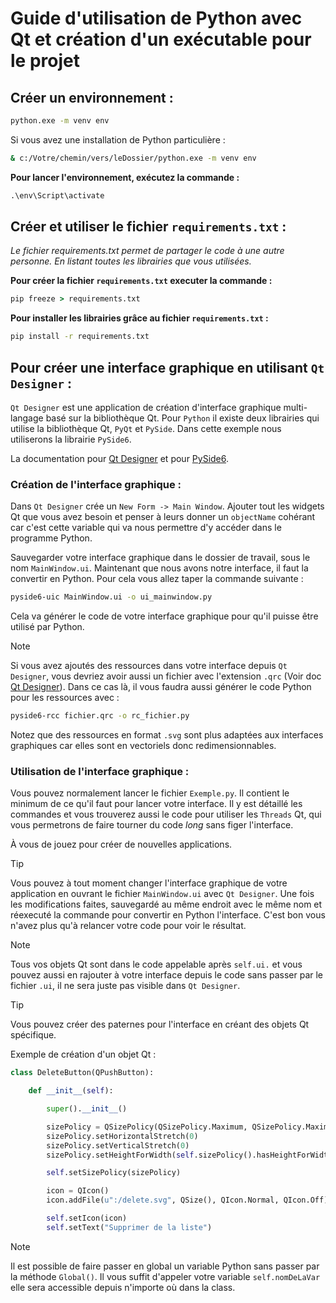 # Guide d'utilisation de Python avec Qt et création d'un exécutable pour le projet

## Créer un environnement :

```cmd
python.exe -m venv env
```

Si vous avez une installation de Python particulière :

```cmd
& c:/Votre/chemin/vers/leDossier/python.exe -m venv env
```

**Pour lancer l'environnement, exécutez la commande :**

```cmd
.\env\Script\activate
```

## Créer et utiliser le fichier `requirements.txt` :

_Le fichier requirements.txt permet de partager le code à une autre personne. En listant toutes les librairies que vous utilisées._

**Pour créer la fichier `requirements.txt` executer la commande :**

```cmd
pip freeze > requirements.txt
```

**Pour installer les librairies grâce au fichier `requirements.txt` :**

```cmd
pip install -r requirements.txt
```

## Pour créer une interface graphique en utilisant `Qt Designer` :

`Qt Designer` est une application de création d'interface graphique multi-langage
basé sur la bibliothèque Qt. Pour `Python` il existe deux librairies qui utilise 
la bibliothèque Qt, `PyQt` et `PySide`. Dans cette exemple nous utiliserons la
librairie `PySide6`.

La documentation pour 
[Qt Designer](https://doc.qt.io/qt-6/qtdesigner-manual.html) 
et pour [PySide6](https://doc.qt.io/qtforpython-6/index.html).

### Création de l'interface graphique :

Dans `Qt Designer` crée un `New Form -> Main Window`. Ajouter tout les widgets 
Qt que vous avez besoin et penser à leurs donner un `objectName` cohérant car
c'est cette variable qui va nous permettre d'y accéder dans le programme Python.

Sauvegarder votre interface graphique dans le dossier de travail, sous le nom 
`MainWindow.ui`. Maintenant que nous avons notre interface, il faut la convertir
en Python. Pour cela vous allez taper la commande suivante :

```cmd
pyside6-uic MainWindow.ui -o ui_mainwindow.py
```

Cela va générer le code de votre interface graphique pour qu'il puisse être
utilisé par Python.

> [!NOTE]
> Si vous avez ajoutés des ressources dans votre interface depuis `Qt Designer`, 
> vous devriez avoir aussi un fichier avec l'extension `.qrc` (Voir doc 
> [Qt Designer](https://doc.qt.io/qt-6/qtdesigner-manual.html)). Dans ce cas là,
> il vous faudra aussi générer le code Python pour les ressources avec :
> ```cmd
> pyside6-rcc fichier.qrc -o rc_fichier.py
> ```
> Notez que des ressources en format `.svg` sont plus adaptées aux interfaces
> graphiques car elles sont en vectoriels donc redimensionnables.

### Utilisation de l'interface graphique :

Vous pouvez normalement lancer le fichier `Exemple.py`. Il contient le minimum 
de ce qu'il faut pour lancer votre interface. Il y est détaillé les commandes
et vous trouverez aussi le code pour utiliser les `Threads` Qt, qui vous 
permetrons de faire tourner du code _long_ sans figer l'interface.

À vous de jouez pour créer de nouvelles applications.

> [!TIP]
> Vous pouvez à tout moment changer l'interface graphique de votre application en
> ouvrant le fichier `MainWindow.ui` avec `Qt Designer`. Une fois les 
> modifications faites, sauvegardé au même endroit avec le même nom et réexecuté 
> la commande  pour convertir en Python l'interface. C'est bon vous n'avez plus 
> qu'à relancer votre code pour voir le résultat.

> [!NOTE]
> Tous vos objets Qt sont dans le code appelable après `self.ui.` et vous pouvez 
> aussi en rajouter à votre interface depuis le code sans passer par le fichier 
> `.ui`, il ne sera juste pas visible dans `Qt Designer`.

> [!TIP]
> Vous pouvez créer des paternes pour l'interface en créant des objets Qt 
> spécifique.
> 
> Exemple de création d'un objet Qt :
> ```python
> class DeleteButton(QPushButton):
> 
>     def __init__(self):
> 
>         super().__init__()
> 
>         sizePolicy = QSizePolicy(QSizePolicy.Maximum, QSizePolicy.Maximum)
>         sizePolicy.setHorizontalStretch(0)
>         sizePolicy.setVerticalStretch(0)
>         sizePolicy.setHeightForWidth(self.sizePolicy().hasHeightForWidth())
> 
>         self.setSizePolicy(sizePolicy)
> 
>         icon = QIcon()
>         icon.addFile(u":/delete.svg", QSize(), QIcon.Normal, QIcon.Off)
> 
>         self.setIcon(icon)
>         self.setText("Supprimer de la liste")
> ```

> [!NOTE]
> Il est possible de faire passer en global un variable Python sans passer par la
> méthode `Global()`. Il vous suffit d'appeler votre variable `self.nomDeLaVar` 
> elle sera accessible depuis n'importe où dans la class.